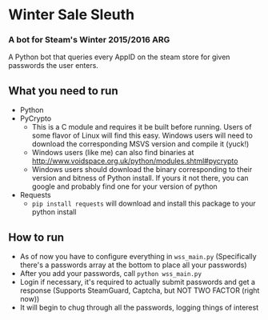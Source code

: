 # Winter Sale Sleuth
### A bot for Steam's Winter 2015/2016 ARG 

A Python bot that queries every AppID on the steam store for given passwords the user enters.

## What you need to run
* Python
* PyCrypto
	* This is a C module and requires it be built before running. Users of some flavor of Linux will find this easy. Windows users will need to download the corresponding MSVS version and compile it (yuck!)
	* Windows users (like me) can also find binaries at http://www.voidspace.org.uk/python/modules.shtml#pycrypto
	* Windows users should download the binary corresponding to their version and bitness of Python install. If yours it not there, you can google and probably find one for your version of python
* Requests
	* `pip install requests` will download and install this package to your python install
	
## How to run
* As of now you have to configure everything in `wss_main.py` (Specifically there's a passwords array at the bottom to place all your passwords)
* After you add your passwords, call `python wss_main.py`
* Login if necessary, it's required to actually submit passwords and get a response (Supports SteamGuard, Captcha, but NOT TWO FACTOR (right now))
* It will begin to chug through all the passwords, logging things of interest